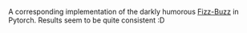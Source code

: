 A corresponding implementation of the darkly humorous [Fizz-Buzz](http://joelgrus.com/2016/05/23/fizz-buzz-in-tensorflow/) in Pytorch. Results seem to be quite consistent :D
